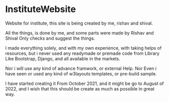 # InstituteWebsite
Website for institute,
this site is being created by me, rishav and shival.

All the things, is done by me, and some parts were made by Rishav
and Shival Only checks and suggest the things.

I made everything solely, and with my own experience, with taking helps of resources, 
but i never used any readymade or premade code from Library Like Bootstrap, Django, and all available in the markets.

Nor i will use any kind of advance framwork, or external Help. Nor Even i have seen or used any kind of w3layouts templates, or pre-build sample.


I have started creating it From October 2021, and it might be go to August of 2022, and I wish that this should be create as much as possible in great way.

